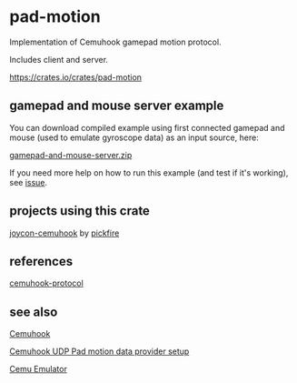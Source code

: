 # pad-motion
Implementation of Cemuhook gamepad motion protocol. 

Includes client and server.

https://crates.io/crates/pad-motion

## gamepad and mouse server example
You can download compiled example using first connected gamepad and mouse (used to emulate gyroscope data) as an input source, here:

[gamepad-and-mouse-server.zip](https://github.com/zduny/pad_motion/releases/download/v0.1.1/gamepad-and-mouse-server.zip)

If you need more help on how to run this example (and test if it's working), see [issue](https://github.com/zduny/pad-motion/issues/2).

## projects using this crate

[joycon-cemuhook](https://github.com/pickfire/joycon-cemuhook) by [pickfire](https://github.com/pickfire)

## references
[cemuhook-protocol](https://github.com/v1993/cemuhook-protocol)

## see also
[Cemuhook](https://cemuhook.sshnuke.net/)

[Cemuhook UDP Pad motion data provider setup](https://cemuhook.sshnuke.net/padudpserver.html)

[Cemu Emulator](https://cemu.info/)
